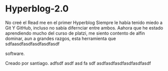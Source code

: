 # Hyperblog-2.0
No creé el Read me en el primer  Hyperblog
Siempre le había tenido miedo a Git Y GitHub, incluso no sabía difernciar entre ambos.
Aahora que he estado aprendiendo mucho del curso de platzi, me siento contento de alfin 
dominar, aun a grandes razgos, esta herramienta que sdfaasdfasdfasdfasdfasdf

software.

Creado por santiago.
adfsdf
asdf
asd
fa
sdf
asdfasdfasdfasdfasdfasdf

